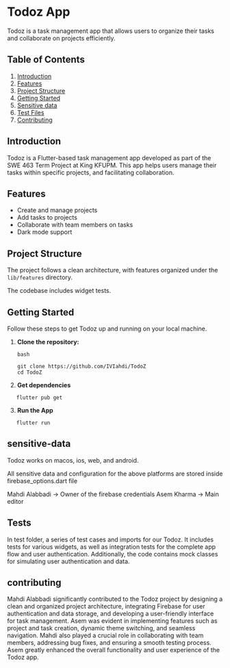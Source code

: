 # Todoz App

Todoz is a task management app that allows users to organize their tasks and collaborate on projects
efficiently.

## Table of Contents

1. [Introduction](#introduction)
2. [Features](#features)
3. [Project Structure](#project-structure)
4. [Getting Started](#getting-started)
5. [Sensitive data](#sensitive-data)
6. [Test Files](#Tests)
7. [Contributing](#contributing)

## Introduction

Todoz is a Flutter-based task management app developed as part of the SWE 463 Term Project at King
KFUPM.
This app helps users manage their tasks within specific projects, and facilitating collaboration.

## Features

- Create and manage projects
- Add tasks to projects
- Collaborate with team members on tasks
- Dark mode support

## Project Structure

The project follows a clean architecture,
with features organized under the `lib/features` directory.

The codebase includes widget tests.

## Getting Started

Follow these steps to get Todoz up and running on your local machine.

1. **Clone the repository:**
   ```
   bash
   
   git clone https://github.com/IVIahdi/TodoZ
   cd TodoZ
   ```
2. **Get dependencies**

```
   flutter pub get
```

3. **Run the App**

```
   flutter run
```

## sensitive-data

Todoz works on macos, ios, web, and android.

All sensitive data and configuration for the above platforms are stored inside firebase_options.dart
file

Mahdi Alabbadi -> Owner of the firebase credentials
Asem Kharma -> Main editor

## Tests
In test folder, a series of test cases and imports for our Todoz. It includes tests for various widgets, as well as integration tests for the complete app flow and user authentication. Additionally, the code contains mock classes for simulating user authentication and data.

## contributing

Mahdi Alabbadi significantly contributed to the Todoz project by designing a clean and organized project
architecture, integrating Firebase for user authentication and data storage, and developing a user-friendly
interface for task management. Asem was evident in implementing features such as project and task creation,
dynamic theme switching, and seamless navigation.
Mahdi also played a crucial role in collaborating with team members, addressing bug fixes, and ensuring a
smooth testing process. Asem greatly enhanced the overall functionality and user experience of the
Todoz app.

